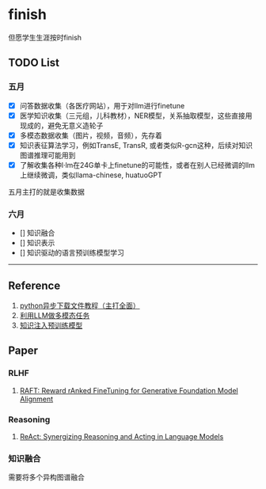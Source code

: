 # finish
但愿学生生涯按时finish


## TODO List

### 五月
- [x] 问答数据收集（各医疗网站），用于对llm进行finetune
- [x] 医学知识收集（三元组，儿科教材），NER模型，关系抽取模型，这些直接用现成的，避免无意义造轮子
- [x] 多模态数据收集（图片，视频，音频），先存着
- [x] 知识表征算法学习，例如TransE, TransR, 或者类似R-gcn这种，后续对知识图谱推理可能用到
- [x] 了解收集各种l·lm在24G单卡上finetune的可能性，或者在别人已经微调的llm上继续微调，类似llama-chinese, huatuoGPT

五月主打的就是收集数据

### 六月
- [] 知识融合
- [] 知识表示
- [] 知识驱动的语言预训练模型学习

---

## Reference

1. [python异步下载文件教程（主打全面）](https://blog.51cto.com/lilongsy/6149231)
2. [利用LLM做多模态任务](https://zhuanlan.zhihu.com/p/616351346)
3. [知识注入预训练模型](https://blog.csdn.net/wang2008start/article/details/118371860)


## Paper
### RLHF
1. [RAFT: Reward rAnked FineTuning for Generative Foundation Model Alignment](https://arxiv.org/pdf/2304.06767.pdf)

### Reasoning
1. [ReAct: Synergizing Reasoning and Acting in Language Models](https://arxiv.org/pdf/2210.03629.pdf)

### 知识融合
需要将多个异构图谱融合